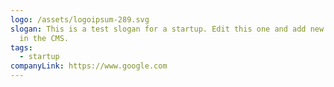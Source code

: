 ```yaml
---
logo: /assets/logoipsum-289.svg
slogan: This is a test slogan for a startup. Edit this one and add new Startups
  in the CMS.
tags:
  - startup
companyLink: https://www.google.com
---
```

